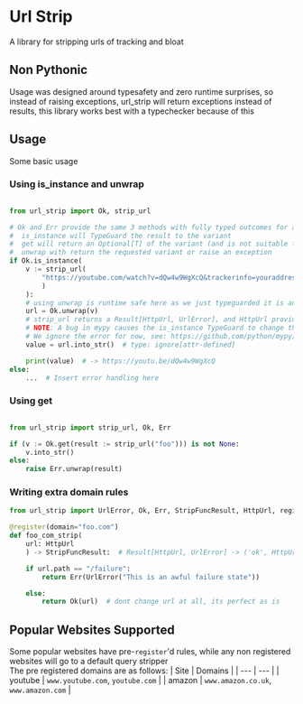 <!--
 WARNING: This file is automatically generated by genreadme.py
 To edit this file, make changes to genreadme.py instead
-->
# Url Strip
A library for stripping urls of tracking and bloat
## Non Pythonic
Usage was designed around typesafety and zero runtime surprises, so instead of raising exceptions, url\_strip will return exceptions instead of results, this library works best with a typechecker because of this
## Usage
Some basic usage
### Using is\_instance and unwrap
```py

from url_strip import Ok, strip_url

# Ok and Err provide the same 3 methods with fully typed outcomes for a Result[T, E]:
#  is_instance will TypeGuard the result to the variant
#  get will return an Optional[T] of the variant (and is not suitable for cases where T or E are None)
#  unwrap with return the requested variant or raise an exception
if Ok.is_instance(
    v := strip_url(
        "https://youtube.com/watch?v=dQw4w9WgXcQ&trackerinfo=youraddresshere&mldata=whattimeyouwokeupthismorning"
        )
    ):
    # using unwrap is runtime safe here as we just typeguarded it is an Ok variant
    url = Ok.unwrap(v)
    # strip_url returns a Result[HttpUrl, UrlError], and HttpUrl provides a into_str method to get what most people expect as a final output
    # NOTE: A bug in mypy causes the is_instance TypeGuard to change the type from ('ok', HttpUrl) to ('ok', T`-1)
    # We ignore the error for now, see: https://github.com/python/mypy/issues/12753 (current status: patched on master, awaiting next release)
    value = url.into_str()  # type: ignore[attr-defined]

    print(value)  # -> https://youtu.be/dQw4w9WgXcQ
else:
    ...  # Insert error handling here
```
### Using get
```py

from url_strip import strip_url, Ok, Err

if (v := Ok.get(result := strip_url("foo"))) is not None:
    v.into_str()
else:
    raise Err.unwrap(result)
```
### Writing extra domain rules
```py
from url_strip import UrlError, Ok, Err, StripFuncResult, HttpUrl, register

@register(domain="foo.com")
def foo_com_strip(
    url: HttpUrl
    ) -> StripFuncResult:  # Result[HttpUrl, UrlError] -> ('ok', HttpUrl) | ('err', UrlError)

    if url.path == "/failure":
        return Err(UrlError("This is an awful failure state"))

    else:
        return Ok(url)  # dont change url at all, its perfect as is
```
## Popular Websites Supported
Some popular websites have pre-`register`'d rules, while any non registered websites will go to a default query stripper  
The pre registered domains are as follows:
| Site | Domains |
| --- | --- |
| youtube | `www.youtube.com`, `youtube.com` | 
| amazon | `www.amazon.co.uk`, `www.amazon.com` | 
